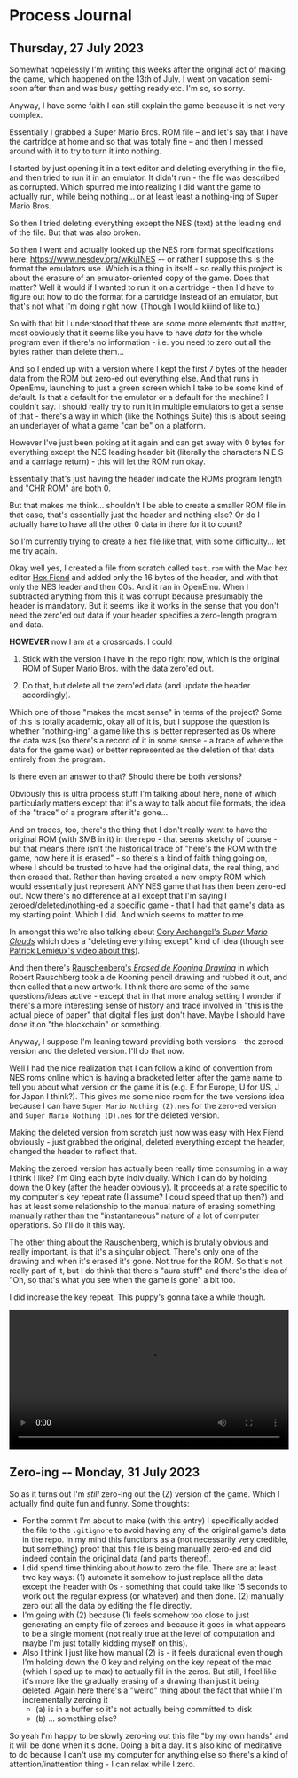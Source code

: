 # Process Journal

## Thursday, 27 July 2023

Somewhat hopelessly I'm writing this weeks after the original act of making the game, which happened on the 13th of July. I went on vacation semi-soon after than and was busy getting ready etc. I'm so, so sorry.

Anyway, I have some faith I can still explain the game because it is not very complex.

Essentially I grabbed a Super Mario Bros. ROM file – and let's say that I have the cartridge at home and so that was totaly fine – and then I messed around with it to try to turn it into nothing.

I started by just opening it in a text editor and deleting everything in the file, and then tried to run it in an emulator. It didn't run - the file was described as corrupted. Which spurred me into realizing I did want the game to actually run, while being nothing... or at least least a nothing-ing of Super Mario Bros.

So then I tried deleting everything except the NES (text) at the leading end of the file. But that was also broken.

So then I went and actually looked up the NES rom format specifications here: <https://www.nesdev.org/wiki/INES> -- or rather I suppose this is the format the emulators use. Which is a thing in itself - so really this project is about the erasure of an emulator-oriented copy of the game. Does that matter? Well it would if I wanted to run it on a cartridge - then I'd have to figure out how to do the format for a cartridge instead of an emulator, but that's not what I'm doing right now. (Though I would kiiind of like to.)

So with that bit I understood that there are some more elements that matter, most obviously that it seems like you have to have *data* for the whole program even if there's no information - i.e. you need to zero out all the bytes rather than delete them...

And so I ended up with a version where I kept the first 7 bytes of the header data from the ROM but zero-ed out everything else. And that runs in OpenEmu, launching to just a green screen which I take to be some kind of default. Is that a default for the emulator or a default for the machine? I couldn't say. I should really try to run it in multiple emulators to get a sense of that - there's a way in which (like the Nothings Suite) this is about seeing an underlayer of what a game "can be" on a platform.

However I've just been poking at it again and can get away with 0 bytes for everything except the NES leading header bit (literally the characters N E S and a carriage return) - this will let the ROM run okay.

Essentially that's just having the header indicate the ROMs program length and "CHR ROM" are both 0.

But that makes me think... shouldn't I be able to create a smaller ROM file in that case, that's essentially just the header and nothing else? Or do I actually have to have all the other 0 data in there for it to count?

So I'm currently trying to create a hex file like that, with some difficulty... let me try again.

Okay well yes, I created a file from scratch called `test.rom` with the Mac hex editor [Hex Fiend](https://hexfiend.com/) and added only the 16 bytes of the header, and with that only the NES leader and then 00s. And it ran in OpenEmu. When I subtracted anything from this it was corrupt because presumably the header is mandatory. But it seems like it works in the sense that you don't need the zero'ed out data if your header specifies a zero-length program and data.

**HOWEVER** now I am at a crossroads. I could

1. Stick with the version I have in the repo right now, which is the original ROM of Super Mario Bros. with the data zero'ed out.

2. Do that, but delete all the zero'ed data (and update the header accordingly).

Which one of those "makes the most sense" in terms of the project? Some of this is totally academic, okay all of it is, but I suppose the question is whether "nothing-ing" a game like this is better represented as 0s where the data was (so there's a record of it in some sense - a trace of where the data for the game was) or better represented as the deletion of that data entirely from the program.

Is there even an answer to that? Should there be both versions?

Obviously this is ultra process stuff I'm talking about here, none of which particularly matters except that it's a way to talk about file formats, the idea of the "trace" of a program after it's gone...

And on traces, too, there's the thing that I don't really want to have the original ROM (with SMB in it) in the repo - that seems sketchy of course - but that means there isn't the historical trace of "here's the ROM with the game, now here it is erased" - so there's a kind of faith thing going on, where I should be trusted to have had the original data, the real thing, and then erased that. Rather than having created a new empty ROM which would essentially just represent ANY NES game that has then been zero-ed out. Now there's no difference at all except that I'm saying I zeroed/deleted/nothing-ed a specific game - that I had that game's data as my starting point. Which I did. And which seems to matter to me.

In amongst this we're also talking about [Cory Archangel's *Super Mario Clouds*](https://whitney.org/collection/works/20588) which does a "deleting everything except" kind of idea (though see [Patrick Lemieux's video about this](https://vimeo.com/241966869)).

And then there's [Rauschenberg's *Erased de Kooning Drawing*](https://www.sfmoma.org/artwork/98.298/) in which Robert Rauschberg took a de Kooning pencil drawing and rubbed it out, and then called that a new artwork. I think there are some of the same questions/ideas active - except that in that more analog setting I wonder if there's a more interesting sense of history and trace involved in "this is the actual piece of paper" that digital files just don't have. Maybe I should have done it on "the blockchain" or something.

Anyway, I suppose I'm leaning toward providing both versions - the zeroed version and the deleted version. I'll do that now.

Well I had the nice realization that I can follow a kind of convention from NES roms online which is having a bracketed letter after the game name to tell you about what version or the game it is (e.g. E for Europe, U for US, J for Japan I think?). This gives me some nice room for the two versions idea because I can have `Super Mario Nothing (Z).nes` for the zero-ed version and `Super Mario Nothing (D).nes` for the deleted version.

Making the deleted version from scratch just now was easy with Hex Fiend obviously - just grabbed the original, deleted everything except the header, changed the header to reflect that.

Making the zeroed version has actually been really time consuming in a way I think I like? I'm 0ing each byte individually. Which I can do by holding down the 0 key (after the header obviously). It proceeds at a rate specific to my computer's key repeat rate (I assume? I could speed that up then?) and has at least some relationship to the manual nature of erasing something manually rather than the "instantaneous" nature of a lot of computer operations. So I'll do it this way.

The other thing about the Rauschenberg, which is brutally obvious and really important, is that it's a singular object. There's only one of the drawing and when it's erased it's gone. Not true for the ROM. So that's not really part of it, but I do think that there's "aura stuff" and there's the idea of "Oh, so that's what you see when the game is gone" a bit too.

I did increase the key repeat. This puppy's gonna take a while though.

<video width="100%" controls>
<source src="videos/zeroing-super-mario-bros.mp4" type="video/mp4">
Uh oh. There's meant to be a video of zero-ing out the game here.
</video>

## Zero-ing -- Monday, 31 July 2023

So as it turns out I'm *still* zero-ing out the (Z) version of the game. Which I actually find quite fun and funny. Some thoughts:

- For the commit I'm about to make (with this entry) I specifically added the file to the `.gitignore` to avoid having any of the original game's data in the repo. In my mind this functions as a (not necessarily very credible, but something) proof that this file is being manually zero-ed and did indeed contain the original data (and parts thereof).
- I did spend time thinking about *how* to zero the file. There are at least two key ways: (1) automate it somehow to just replace all the data except the header with 0s - something that could take like 15 seconds to work out the regular express (or whatever) and then done. (2) manually zero out all the data by editing the file directly.
- I'm going with (2) because (1) feels somehow too close to just generating an empty file of zeroes and because it goes in what appears to be a single moment (not really true at the level of computation and maybe I'm just totally kidding myself on this).
- Also I think I just like how manual (2) is - it feels durational even though I'm holding down the 0 key and relying on the key repeat of the mac (which I sped up to max) to actually fill in the zeros. But still, I feel like it's more like the gradually erasing of a drawing than just it being deleted. Again here there's a "weird" thing about the fact that while I'm incrementally zeroing it
  - (a) is in a buffer so it's not actually being committed to disk
  - (b) ... something else?

So yeah I'm happy to be slowly zero-ing out this file "by my own hands" and it will be done when it's done. Doing a bit a day. It's also kind of meditative to do because I can't use my computer for anything else so there's a kind of attention/inattention thing - I can relax while I zero.
